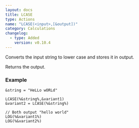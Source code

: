 ```yaml
---
layout: docs
title: LCASE
type: Actions
name: "LCASE(<input>,[&output])"
category: Calculations
changelog:
  - type: Added
    version: v0.10.4
---
```

Converts the input string to lower case and stores it in output.

Returns the output.

### Example
```
&string = "HeLLo wORLd"

LCASE(%&string%,&variant1)
&variant2 = LCASE(%&string%)

// Both output "hello world"
LOG(%&variant1%)
LOG(%&variant2%)
```
